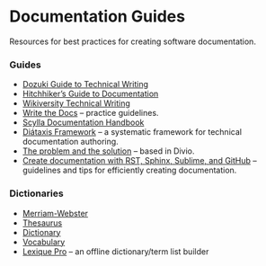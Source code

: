 # Documentation Guides

Resources for best practices for creating software documentation.

### Guides
* [Dozuki Guide to Technical Writing](https://www.dozuki.com/tech_writing/)  
* [Hitchhiker’s Guide to Documentation](https://docs-guide.readthedocs.io/en/latest/)  
* [Wikiversity Technical Writing](https://en.wikiversity.org/wiki/Technical_writing)  
* [Write the Docs](http://www.writethedocs.org/guide/) &ndash; practice guidelines.  
* [Scylla Documentation Handbook](https://sphinx-theme.scylladb.com/stable/contribute/contribute-docs.html#introduction)  
* [Diátaxis Framework](https://diataxis.fr/) &ndash; a systematic framework for technical documentation authoring. 
* [The problem and the solution](https://documentation.divio.com/introduction/#for-readers) &ndash; based in Divio.  
* [Create documentation with RST, Sphinx, Sublime, and GitHub](https://sublime-and-sphinx-guide.readthedocs.io/en/latest/index.html) &ndash; guidelines and tips for efficiently creating documentation.  

### Dictionaries
* [Merriam-Webster](https://www.merriam-webster.com/)  
* [Thesaurus]( https://www.thesaurus.com)  
* [Dictionary](https://www.dictionary.com)  
* [Vocabulary](https://www.vocabulary.com)  
* [Lexique Pro](http://www.lexiquepro.com/) &ndash; an offline dictionary/term list builder  

